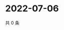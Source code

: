 # 2022-07-06

共 0 条

<!-- BEGIN WEIBO -->
<!-- 最后更新时间 Wed Jul 06 2022 19:15:25 GMT+0800 (China Standard Time) -->

<!-- END WEIBO -->
